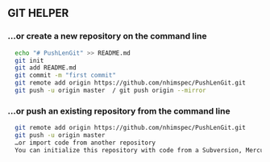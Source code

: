 ## GIT HELPER ##

### …or create a new repository on the command line ###

```bash
  echo "# PushLenGit" >> README.md
  git init
  git add README.md
  git commit -m "first commit"
  git remote add origin https://github.com/nhimspec/PushLenGit.git
  git push -u origin master  / git push origin --mirror
```

### …or push an existing repository from the command line ###

```bash
  git remote add origin https://github.com/nhimspec/PushLenGit.git
  git push -u origin master
  …or import code from another repository
  You can initialize this repository with code from a Subversion, Mercurial, or TFS project.
```
